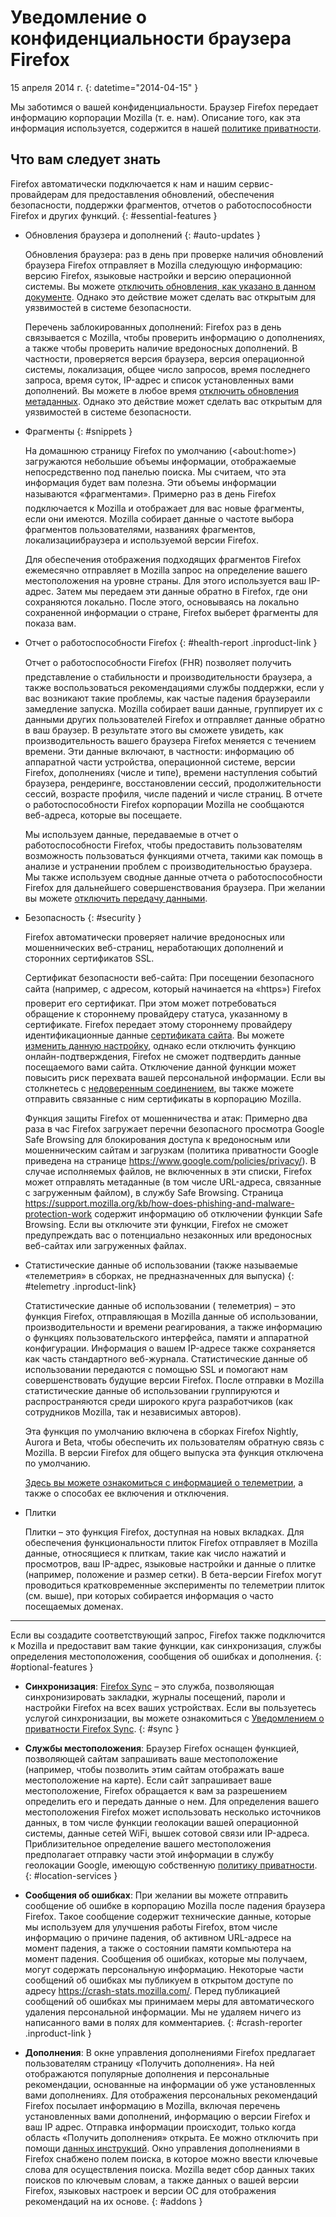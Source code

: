 # Уведомление о конфиденциальности браузера Firefox

15 апреля 2014 г.
{: datetime="2014-04-15" }

Мы заботимся о вашей конфиденциальности. Браузер Firefox передает информацию корпорации Mozilla (т. е. нам). Описание того, как эта информация используется, содержится в нашей [политике приватности](https://www.mozilla.org/privacy/).

## Что вам следует знать

Firefox автоматически подключается к нам и нашим сервис-провайдерам для предоставления обновлений, обеспечения безопасности, поддержки фрагментов, отчетов о работоспособности Firefox и других функций. 
{: #essential-features }

* Обновления браузера и дополнений
  {: #auto-updates }

	Обновления браузера: раз в день при проверке наличия обновлений браузера Firefox отправляет в Mozilla следующую информацию: версию Firefox, языковые настройки и версию операционной системы. Вы можете [отключить обновления, как указано в данном документе](https://support.mozilla.org/kb/how-stop-firefox-automatically-making-connections#w_auto-update-checking). Однако это действие может сделать вас открытым для уязвимостей в системе безопасности.

	Перечень заблокированных дополнений: Firefox раз в день связывается с Mozilla, чтобы проверить информацию о дополнениях, а также чтобы проверить наличие вредоносных дополнений. В частности, проверяется версия браузера, версия операционной системы, локализация, общее число запросов, время последнего запроса, время суток, IP-адрес и список установленных вами дополнений. Вы можете в любое время [отключить обновления метаданных](https://blog.mozilla.org/addons/how-to-opt-out-of-add-on-metadata-updates/). Однако это действие может сделать вас открытым для уязвимостей в системе безопасности.

* Фрагменты
  {: #snippets }

	На домашнюю страницу Firefox по умолчанию (&lt;about:home&gt;) загружаются небольшие объемы информации, отображаемые непосредственно под панелью поиска. Мы считаем, что эта информация будет вам полезна. Эти объемы информации называются «фрагментами». Примерно раз в день Firefox подключается к Mozilla и отображает для вас новые фрагменты, если они имеются. Mozilla собирает данные о частоте выбора фрагментов пользователями, названиях фрагментов, локализациибраузера и используемой версии Firefox.

	Для обеспечения отображения подходящих фрагментов Firefox ежемесячно отправляет в Mozilla запрос на определение вашего местоположения на уровне страны. Для этого используется ваш IP-адрес. Затем мы передаем эти данные обратно в Firefox, где они сохраняются локально. После этого, основываясь на локально сохраненной информации о стране, Firefox выберет фрагменты для показа вам.

* Отчет о работоспособности Firefox
  {: #health-report .inproduct-link }

	Отчет о работоспособности Firefox (FHR)  позволяет получить представление о стабильности и производительности браузера, а также воспользоваться рекомендациями службы поддержки, если у вас возникают такие проблемы, как частые падения браузераили замедление запуска. Mozilla собирает ваши данные, группирует их с данными других пользователей Firefox и отправляет данные обратно в ваш браузер. В результате этого вы сможете увидеть, как производительность вашего браузера Firefox меняется с течением времени. Эти данные включают, в частности: информацию об аппаратной части устройства, операционной системе, версии Firefox, дополнениях (числе и типе), времени наступления событий браузера, рендеринге, восстановлении сессий, продолжительности сессий, возрасте профиля, числе падений и числе страниц. В отчете о работоспособности Firefox корпорации Mozilla не сообщаются веб-адреса, которые вы посещаете.

	Мы используем данные, передаваемые в отчет о работоспособности Firefox, чтобы предоставить пользователям возможность пользоваться функциями отчета,  такими как помощь в анализе и устранении проблем с производительностью браузера. Мы также используем сводные данные отчета о работоспособности Firefox для дальнейшего совершенствования браузера. При желании вы можете [отключить передачу данными](https://support.mozilla.org/kb/firefox-health-report-understand-your-browser-perf#w_how-to-turn-data-sharing-on-or-off).

* Безопасность
  {: #security }

	Firefox автоматически проверяет наличие вредоносных или мошеннических веб-страниц, неработающих дополнений и сторонних сертификатов SSL.

	Сертификат безопасности веб-сайта: При посещении безопасного сайта (например, с адресом, который начинается на «https») Firefox проверит его сертификат. При этом может потребоваться обращение к стороннему провайдеру статуса, указанному в сертификате. Firefox передает этому стороннему провайдеру идентификационные данные [сертификата сайта](https://support.mozilla.org/kb/secure-website-certificate). Вы можете [изменить данную настройку](https://support.mozilla.org/kb/advanced-settings-browsing-network-updates-encryption#w_certificates-tab), однако если отключить функцию онлайн-подтверждения, Firefox не сможет подтвердить данные посещаемого вами сайта. Отключение данной функции может повысить риск перехвата вашей персональной информации. Если вы столкнетесь с [недоверенным соединением](https://support.mozilla.org/kb/connection-untrusted-error-message), вы также можете отправить связанные с ним сертификаты в корпорацию Mozilla.

	Функция защиты Firefox от мошенничества и атак: Примерно два раза в час Firefox загружает перечни безопасного просмотра Google Safe Browsing  для блокирования доступа к вредоносным или мошенническим сайтам и загрузкам (политика приватности Google приведена на странице <https://www.google.com/policies/privacy/>). В случае исполняемых файлов, не включенных в эти списки, Firefox может отправлять метаданные (в том числе URL-адреса, связанные с загруженным файлом), в службу Safe Browsing. Страница <https://support.mozilla.org/kb/how-does-phishing-and-malware-protection-work> содержит информацию об отключении функции Safe Browsing. Если вы отключите эти функции, Firefox не сможет предупреждать вас о потенциально незаконных или вредоносных веб-сайтах или загруженных файлах.

* Статистические данные об использовании (также называемые «телеметрия» в сборках, не предназначенных для выпуска)
  {: #telemetry .inproduct-link}

	Статистические данные об использовании ( телеметрия) – это функция Firefox, отправляющая в Mozilla данные об использовании, производительности и времени реагирования, а также информацию о функциях пользовательского интерфейса, памяти и аппаратной конфигурации. Информация о вашем IP-адресе также сохраняется как часть стандартного веб-журнала. Статистические данные об использовании передаются с помощью SSL и помогают нам совершенствовать будущие версии Firefox. После отправки в Mozilla статистические данные об использовании группируются и распространяются среди широкого круга разработчиков (как сотрудников Mozilla, так и независимых авторов).

	Эта функция по умолчанию включена в сборках Firefox Nightly, Aurora и Beta, чтобы обеспечить их пользователям обратную связь с Mozilla. В версии Firefox для общего выпуска эта функция отключена по умолчанию.

	[Здесь вы можете ознакомиться с информацией о телеметрии](https://support.mozilla.org/kb/send-performance-data-improve-firefox), а также о способах ее включения и отключения. 

* Плитки

	Плитки – это функция Firefox, доступная на новых вкладках. Для обеспечения функциональности плиток Firefox отправляет в Mozilla данные, относящиеся к плиткам, такие как число нажатий и просмотров, ваш IP-адрес, языковые настройки и данные о плитке (например, положение и размер сетки). В бета-версии Firefox могут проводиться кратковременные эксперименты по телеметрии плиток (см. выше), при которых собирается информация о часто посещаемых доменах.

---------------------------------------

Если вы создадите соответствующий запрос, Firefox также подключится к Mozilla и предоставит вам такие функции, как синхронизация, службы определения местоположения, сообщения об ошибках и дополнения.
{: #optional-features }

* **Синхронизация**: [Firefox Sync](https://www.mozilla.org/firefox/sync/) – это служба, позволяющая синхронизировать закладки, журналы посещений, пароли и настройки Firefox на всех ваших устройствах. Если вы пользуетесь услугой синхронизации, вы можете ознакомиться с [Уведомлением о приватности Firefox Sync](https://services.mozilla.com/privacy-policy/).
{: #sync }

* **Службы местоположения**: Браузер Firefox оснащен функцией, позволяющей сайтам запрашивать ваше местоположение (например, чтобы позволить этим сайтам отображать ваше местоположение на карте). Если сайт запрашивает ваше местоположение, Firefox обращается к вам за разрешением определить его и передать данные о нем. Для определения вашего местоположения Firefox может использовать несколько источников данных, в том числе функции геолокации вашей операционной системы, данные сетей WiFi, вышек сотовой связи или IP-адреса. Приблизительное определение вашего местоположения предполагает отправку части этой информации в службу геолокации Google, имеющую собственную [политику приватности](https://www.google.com/privacy/lsf.html).
{: #location-services }

* **Сообщения об ошибках**: При желании вы можете отправить сообщение об ошибке в корпорацию Mozilla после падения браузера Firefox. Такое сообщение содержит технические данные, которые мы используем для улучшения работы Firefox, втом числе информацию о причине падения, об активном URL-адресе на момент падения, а также о состоянии памяти компьютера на момент падения. Сообщения об ошибках, которые мы получаем, могут содержать персональную информацию. Некоторые части сообщений об ошибках мы публикуем в открытом доступе по адресу <https://crash-stats.mozilla.com/>. Перед публикацией сообщений об ошибках мы принимаем меры для автоматического удаления персональной информации. Мы не удаляем ничего из написанного вами в полях для комментариев.
{: #crash-reporter .inproduct-link }

* **Дополнения**: В окне управления дополнениями Firefox предлагает пользователям страницу «Получить дополнения». На ней отображаются популярные дополнения и персональные рекомендации, основанные на информации об уже установленных вами дополнениях. Для отображения персональных рекомендаций Firefox посылает информацию в Mozilla, включая перечень установленных вами дополнений, информацию о версии Firefox и ваш IP адрес. Отправка информации происходит, только когда область «Получить дополнения» открыта. Ее можно отключить при помощи [данных инструкций](https://blog.mozilla.org/addons/how-to-opt-out-of-add-on-metadata-updates/). Окно управления дополнениями в Firefox снабжено полем поиска, в которое можно ввести ключевые слова для осуществления поиска. Mozilla ведет сбор данных таких поисков по ключевым словам, а также данных о вашей версии Firefox, языковых настроек  и версии ОС для отображения рекомендаций на их основе.
{: #addons }
